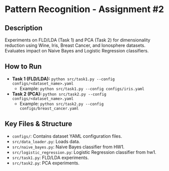 # Pattern Recognition - Assignment #2

## Description

Experiments on FLD/LDA (Task 1) and PCA (Task 2) for dimensionality reduction using Wine, Iris, Breast Cancer, and Ionosphere datasets. Evaluates impact on Naive Bayes and Logistic Regression classifiers.

## How to Run

* **Task 1 (FLD/LDA):** `python src/task1.py --config configs/<dataset_name>.yaml`
    * Example: `python src/task1.py --config configs/iris.yaml`
* **Task 2 (PCA):** `python src/task2.py --config configs/<dataset_name>.yaml`
    * Example: `python src/task2.py --config configs/breast_cancer.yaml`

## Key Files & Structure

* `configs/`: Contains dataset YAML configuration files.
* `src/data_loader.py`: Loads data.
* `src/naive_bayes.py`: Naive Bayes classifier from HW1.
* `src/logistic_regression.py`: Logistic Regression classifier from hw1.
* `src/task1.py`: FLD/LDA experiments.
* `src/task2.py`: PCA experiments.

